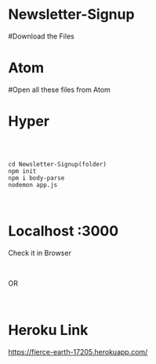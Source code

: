 # Newsletter-Signup

#Download the Files

# Atom

#Open all these files from Atom

# Hyper
​
```

cd Newsletter-Signup(folder)
npm init
npm i body-parse
nodemon app.js

```
​
# Localhost :3000

Check it in Browser

​

OR

​

# Heroku Link

https://fierce-earth-17205.herokuapp.com/

